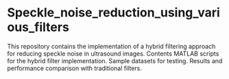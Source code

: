 # Speckle_noise_reduction_using_various_filters
This repository contains the implementation of a hybrid filtering approach for reducing speckle noise in ultrasound images. Contents MATLAB scripts for the hybrid filter implementation. Sample datasets for testing. Results and performance comparison with traditional filters.
